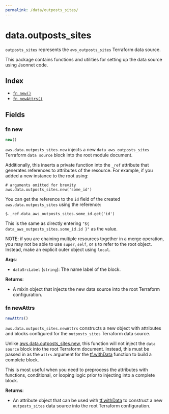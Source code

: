 ```yaml
---
permalink: /data/outposts_sites/
---
```


# data.outposts_sites

`outposts_sites` represents the `aws_outposts_sites` Terraform data source.



This package contains functions and utilities for setting up the data source using Jsonnet code.


## Index

* [`fn new()`](#fn-new)
* [`fn newAttrs()`](#fn-newattrs)

## Fields

### fn new

```ts
new()
```


`aws.data.outposts_sites.new` injects a new `data_aws_outposts_sites` Terraform `data source`
block into the root module document.

Additionally, this inserts a private function into the `_ref` attribute that generates references to attributes of the
resource. For example, if you added a new instance to the root using:

    # arguments omitted for brevity
    aws.data.outposts_sites.new('some_id')

You can get the reference to the `id` field of the created `aws.data.outposts_sites` using the reference:

    $._ref.data_aws_outposts_sites.some_id.get('id')

This is the same as directly entering `"${ data_aws_outposts_sites.some_id.id }"` as the value.

NOTE: if you are chaining multiple resources together in a merge operation, you may not be able to use `super`, `self`,
or `$` to refer to the root object. Instead, make an explicit outer object using `local`.

**Args**:
  - `dataSrcLabel` (`string`): The name label of the block.

**Returns**:
- A mixin object that injects the new data source into the root Terraform configuration.


### fn newAttrs

```ts
newAttrs()
```


`aws.data.outposts_sites.newAttrs` constructs a new object with attributes and blocks configured for the `outposts_sites`
Terraform data source.

Unlike [aws.data.outposts_sites.new](#fn-outposts_sitesnew), this function will not inject the `data source`
block into the root Terraform document. Instead, this must be passed in as the `attrs` argument for the
[tf.withData](https://github.com/tf-libsonnet/core/tree/main/docs#fn-withdata) function to build a complete block.

This is most useful when you need to preprocess the attributes with functions, conditional, or looping logic prior to
injecting into a complete block.

**Returns**:
  - An attribute object that can be used with [tf.withData](https://github.com/tf-libsonnet/core/tree/main/docs#fn-withdata) to construct a new `outposts_sites` data source into the root Terraform configuration.
